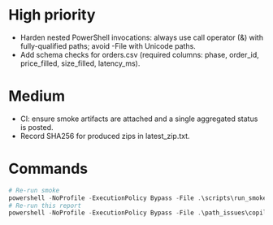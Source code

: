﻿# High priority
- Harden nested PowerShell invocations: always use call operator (&) with fully-qualified paths; avoid -File with Unicode paths.
- Add schema checks for orders.csv (required columns: phase, order_id, price_filled, size_filled, latency_ms).

# Medium
- CI: ensure smoke artifacts are attached and a single aggregated status is posted.
- Record SHA256 for produced zips in latest_zip.txt.

# Commands
```powershell
# Re-run smoke
powershell -NoProfile -ExecutionPolicy Bypass -File .\scripts\run_smoke.ps1 -Seconds 120 -ArtifactPath D:\botg\logs\artifacts -FillProbability 1.0 -DrainSeconds 10 -UseSimulation
# Re-run this report
powershell -NoProfile -ExecutionPolicy Bypass -File .\path_issues\copilot_report_runner.ps1 -Ts 20250827_212421
```
